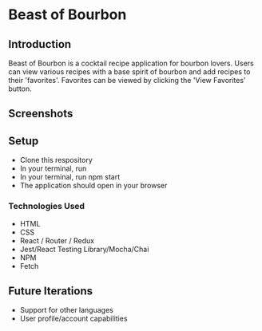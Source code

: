 
# Beast of Bourbon

## Introduction
Beast of Bourbon is a cocktail recipe application for bourbon lovers. Users can view various recipes with a base spirit of bourbon and add recipes to their 'favorites'. Favorites can be viewed by clicking the 'View Favorites' button.

## Screenshots

## Setup

- Clone this respository
- In your terminal, run <npm install>
- In your terminal, run npm start
- The application should open in your browser  
  
### Technologies Used
- HTML
- CSS
- React / Router / Redux
- Jest/React Testing Library/Mocha/Chai
- NPM
- Fetch

## Future Iterations
- Support for other languages
- User profile/account capabilities




